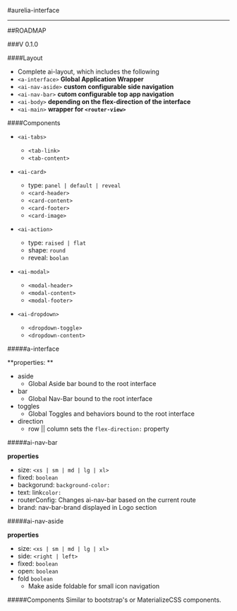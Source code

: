 #aurelia-interface

---

##ROADMAP

###V 0.1.0

####Layout
 - Complete ai-layout, which includes the following
 - `<a-interface>` **Global Application Wrapper**
 - `<ai-nav-aside>` **custom configurable side navigation**
 - `<ai-nav-bar>` **cutom configurable top app navigation**
 - `<ai-body>` **depending on the flex-direction of the interface**
 - `<ai-main>` **wrapper for `<router-view>`**

####Components
 - `<ai-tabs>`
     - `<tab-link>`
     - `<tab-content>`

 - `<ai-card>`
     - type: `panel | default | reveal`
     - `<card-header>`
     - `<card-content>`
     - `<card-footer>`
     - `<card-image>`

 - `<ai-action>`
     - type: `raised | flat`
     - shape: `round`
     - reveal: `boolan`

 - `<ai-modal>`
     - `<modal-header>`
     - `<modal-content>`
     - `<modal-footer>`

 - `<ai-dropdown>`
     - `<dropdown-toggle>`
     - `<dropdown-content>`

#####a-interface

**properties: **
 - aside
     - Global Aside bar bound to the root interface
 - bar
     - Global Nav-Bar bound to the root interface
 - toggles
     - Global Toggles and behaviors bound to the root interface
 - direction
     - row || column sets the `flex-direction:` property

#####ai-nav-bar

**properties**

 - size: `<xs | sm | md | lg | xl>`
 - fixed: `boolean`
 - backgorund: `background-color:`
 - text: link`color:`
 - routerConfig: Changes ai-nav-bar based on the current route
 - brand: nav-bar-brand displayed in Logo section

#####ai-nav-aside

**properties**

 - size: `<xs | sm | md | lg | xl>`
 - side: `<right | left>`
 - fixed: `boolean`
 - open: `boolean`
 - fold `boolean`
     - Make aside foldable for small icon navigation

#####Components
Similar to bootstrap's or MaterializeCSS components.


